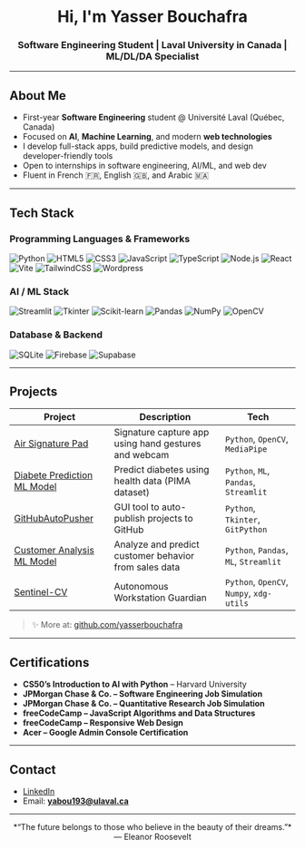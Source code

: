 <h1 align="center">Hi, I'm Yasser Bouchafra</h1>
<h3 align="center">Software Engineering Student | Laval University in Canada | ML/DL/DA Specialist</h3>

---

## About Me

- First-year **Software Engineering** student @ Université Laval (Québec, Canada)
- Focused on **AI**, **Machine Learning**, and modern **web technologies**
- I develop full-stack apps, build predictive models, and design developer-friendly tools
- Open to internships in software engineering, AI/ML, and web dev
- Fluent in French 🇫🇷, English 🇬🇧, and Arabic 🇲🇦

---

## Tech Stack

### Programming Languages & Frameworks
![Python](https://img.shields.io/badge/Python-3776AB?style=for-the-badge&logo=python&logoColor=white)
![HTML5](https://img.shields.io/badge/HTML5-E34F26?style=for-the-badge&logo=html5&logoColor=white)
![CSS3](https://img.shields.io/badge/CSS3-1572B6?style=for-the-badge&logo=css3&logoColor=white)
![JavaScript](https://img.shields.io/badge/JavaScript-F7DF1E?style=for-the-badge&logo=javascript&logoColor=black)
![TypeScript](https://img.shields.io/badge/TypeScript-3178C6?style=for-the-badge&logo=typescript&logoColor=white)
![Node.js](https://img.shields.io/badge/Node.js-339933?style=for-the-badge&logo=nodedotjs&logoColor=white)
![React](https://img.shields.io/badge/React-20232A?style=for-the-badge&logo=react&logoColor=61DAFB)
![Vite](https://img.shields.io/badge/Vite-646CFF?style=for-the-badge&logo=vite&logoColor=white)
![TailwindCSS](https://img.shields.io/badge/TailwindCSS-06B6D4?style=for-the-badge&logo=tailwindcss&logoColor=white)
![Wordpress](https://img.shields.io/badge/WordPress-21759b?style=for-the-badge&logo=WordPress&logoColor=white)

### AI / ML Stack
![Streamlit](https://img.shields.io/badge/Streamlit-FF4B4B?style=for-the-badge&logo=streamlit&logoColor=white)
![Tkinter](https://img.shields.io/badge/Tkinter-FFB400?style=for-the-badge&logo=python&logoColor=white)
![Scikit-learn](https://img.shields.io/badge/Scikit--learn-F7931E?style=for-the-badge&logo=scikit-learn&logoColor=white)
![Pandas](https://img.shields.io/badge/Pandas-150458?style=for-the-badge&logo=pandas&logoColor=white)
![NumPy](https://img.shields.io/badge/Numpy-013243?style=for-the-badge&logo=numpy&logoColor=white)
![OpenCV](https://img.shields.io/badge/OpenCV-27338e?style=for-the-badge&logo=OpenCV&logoColor=white)

### Database & Backend
![SQLite](https://img.shields.io/badge/SQLite-003B57?style=for-the-badge&logo=sqlite&logoColor=white)
![Firebase](https://img.shields.io/badge/Firebase-FFCA28?style=for-the-badge&logo=firebase&logoColor=black)
![Supabase](https://img.shields.io/badge/Supabase-3ECF8E?style=for-the-badge&logo=supabase&logoColor=white)

---

## Projects

| Project | Description | Tech |
|--------|-------------|------|
| [Air Signature Pad](https://github.com/yasserbouchafra/air-signature-pad) | Signature capture app using hand gestures and webcam | `Python`, `OpenCV`, `MediaPipe` |
| [Diabete Prediction ML Model](https://github.com/yasserbouchafra/Diabete-Prediction-ML-Model) | Predict diabetes using health data (PIMA dataset) | `Python`, `ML`, `Pandas`, `Streamlit` |
| [GitHubAutoPusher](https://github.com/yasserbouchafra/GithubAutoPusher) | GUI tool to auto-publish projects to GitHub | `Python`, `Tkinter`, `GitPython` |
| [Customer Analysis ML Model](https://github.com/yasserbouchafra/Customer-Analysis-ML-Model) | Analyze and predict customer behavior from sales data | `Python`, `Pandas`, `ML`, `Streamlit` |
| [Sentinel-CV](https://github.com/yasserbouchafra/Sentinel-CV) | Autonomous Workstation Guardian | `Python`, `OpenCV`, `Numpy`, `xdg-utils` |

> ✨ More at: [github.com/yasserbouchafra](https://github.com/yasserbouchafra?tab=repositories)

---

## Certifications

- **CS50’s Introduction to AI with Python** – Harvard University
- **JPMorgan Chase & Co. – Software Engineering Job Simulation**
- **JPMorgan Chase & Co. – Quantitative Research Job Simulation**
- **freeCodeCamp – JavaScript Algorithms and Data Structures**
- **freeCodeCamp – Responsive Web Design**
- **Acer – Google Admin Console Certification**

---

## Contact

- [LinkedIn](https://www.linkedin.com/in/yasser-bouchafra-b1b17b313/)
- Email: **yabou193@ulaval.ca**

---

<p align="center"> *“The future belongs to those who believe in the beauty of their dreams.”* — Eleanor Roosevelt</p>
